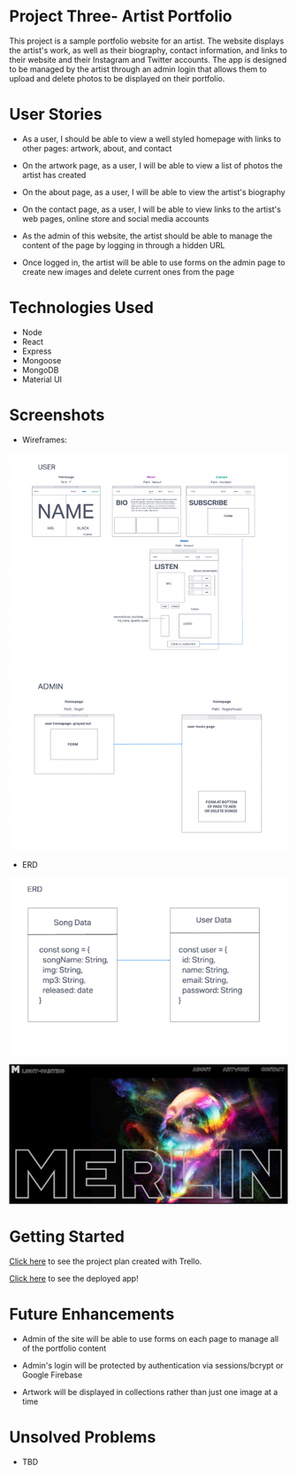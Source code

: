 # Project Three- Artist Portfolio

This project is a sample portfolio website for an artist.  The website displays the artist's work, as well as their biography, contact information, and links to their website and their Instagram and Twitter accounts.  The app is designed to be managed by the artist through an admin login that allows them to upload and delete photos to be displayed on their portfolio.

# User Stories

- As a user, I should be able to view a well styled homepage with links to other pages: artwork, about, and contact

- On the artwork page, as a user, I will be able to view a list of photos the artist has created

- On the about page, as a user, I will be able to view the artist's biography

- On the contact page, as a user, I will be able to view links to the artist's web pages, online store and social media accounts

- As the admin of this website, the artist should be able to manage the content of the page by logging in through a hidden URL

- Once logged in, the artist will be able to use forms on the admin page to create new images and delete current ones from the page


# Technologies Used

- Node
- React
- Express
- Mongoose
- MongoDB
- Material UI

# Screenshots

- Wireframes:

![Wireframes](public/assets/screenshots/Wireframe1.png)
![Wireframes](public/assets/screenshots/Wireframe2.png)

- ERD

![Wireframes](public/assets/screenshots/ERD.png)

![AppHompage](public/assets/screenshots/app_hompage.png)


# Getting Started

[Click here](https://trello.com/invite/b/8qPUbezZ/135fe9b3bd995c501d78987d35b1fd1d/project-three) to see the project plan created with Trello.

[Click here](https://vast-castle-55899.herokuapp.com/) to see the deployed app!

# Future Enhancements

- Admin of the site will be able to use forms on each page to manage all of the portfolio content

- Admin's login will be protected by authentication via sessions/bcrypt or Google Firebase

- Artwork will be displayed in collections rather than just one image at a time

# Unsolved Problems

- TBD